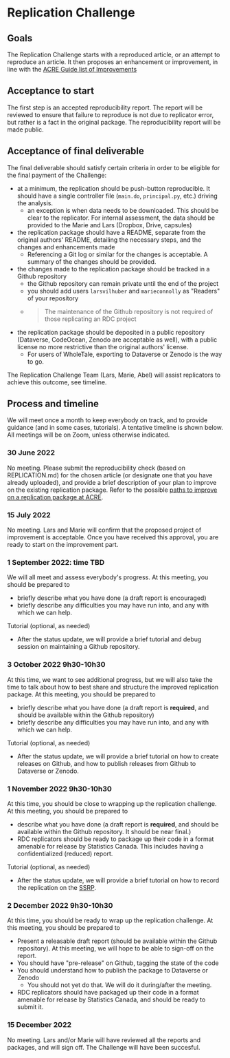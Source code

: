 # Replication Challenge

## Goals

The Replication Challenge starts with a reproduced article, or an attempt to reproduce an article. It then proposes an enhancement or improvement, in line with the [ACRE Guide list of Improvements](https://bitss.github.io/ACRE/improvements.html)

## Acceptance to start

The first step is an accepted reproducibility report. The report will be reviewed to ensure that failure to reproduce is not due to replicator error, but rather is a fact in the original package. The reproducibility report will be made public.

## Acceptance of final deliverable

The final deliverable should satisfy certain criteria in order to be eligible for the final payment of the Challenge:

- at a minimum, the replication should be push-button reproducible. It should have a single controller file (`main.do`, `principal.py`, etc.) driving the analysis.
  - an exception is when data needs to be downloaded. This should be clear to the replicator. For internal assessment, the data should be provided to the Marie and Lars (Dropbox, Drive, capsules)
- the replication package should have a README, separate from the original authors' README, detailing the necessary steps, and the changes and enhancements made
  - Referencing a Git log or similar for the changes is acceptable. A summary of the changes should be provided.
- the changes made to the replication package should be tracked in a Github repository
  - the Github repository can remain private until the end of the project
  - you should add users `larsvilhuber` and `marieconnolly` as "Readers" of your repository
  - > The maintenance of the Github repository is not required of those replicating an RDC project
- the replication package should be deposited in a public repository (Dataverse, CodeOcean, Zenodo are acceptable as well), with a public license no more restrictive than the original authors' license.
  - For users of WholeTale, exporting to Dataverse or Zenodo is the way to go.

The Replication Challenge Team (Lars, Marie, Abel) will assist replicators to achieve this outcome, see timeline.

## Process and timeline

We will meet once a month to keep everybody on track, and to provide guidance (and in some cases, tutorials). A tentative timeline is shown below. All meetings will be on Zoom, unless otherwise indicated.

### 30 June 2022

No meeting. Please submit the reproducibility check (based on REPLICATION.md) for the chosen article (or designate one that you have already uploaded), and provide a brief description of your plan to improve on the  existing replication package. Refer to the possible [paths to improve on a replication package at ACRE](https://bitss.github.io/ACRE/improvements.html).

### 15 July 2022

No meeting. Lars and Marie will confirm that the proposed project of improvement is acceptable. Once you have received this approval, you are ready to start on the improvement part.

### 1 September  2022: time TBD

We will all meet and assess everybody's progress. At this meeting, you should be prepared to

- briefly describe what you have done (a draft report is encouraged)
- briefly describe any difficulties you may have run into, and any with which we can help.

Tutorial (optional, as needed)

- After the status update, we will provide a brief tutorial and debug session on maintaining a Github repository.


### 3 October 2022 9h30-10h30

At this time, we want to see additional progress, but we will also take the time to talk about how to best share and structure the improved replication package.  At this meeting, you should be prepared to


- briefly describe what you have done (a draft report is **required**, and should be available within the Github repository)
- briefly describe any difficulties you may have run into, and any with which we can help.


Tutorial (optional, as needed)

- After the status update, we will provide a brief tutorial on how to create releases on Github, and how to publish releases from Github to Dataverse or Zenodo.

### 1 November 2022 9h30-10h30

At this time, you should be close to wrapping up the replication challenge. At this meeting, you should be prepared to

- describe what you have done (a draft report is **required**, and should be available within the Github repository. It should be near final.)
- RDC replicators should be ready to package up their code in a format amenable for release by Statistics Canada. This includes having a confidentialized (reduced) report.


Tutorial (optional, as needed)

- After the status update, we will provide a brief tutorial on how to record the replication on the [SSRP](https://www.socialsciencereproduction.org/).

### 2 December 2022 9h30-10h30

At this time, you should be ready to wrap up the replication challenge. At this meeting, you should be prepared to

- Present a releasable draft report (should be available within the Github repository). At this meeting, we will hope to be able to sign-off on the report. 
- You should have "pre-release" on Github, tagging the state of the code
- You should understand how to publish the package to Dataverse or Zenodo
  - You should not yet do that. We will do it during/after the meeting.
- RDC replicators should have packaged up their code in a format amenable for release by Statistics Canada, and should be ready to submit it. 

### 15 December 2022

No meeting. Lars and/or Marie will have reviewed all the reports and packages, and will sign off. The Challenge will have been succesful. 
